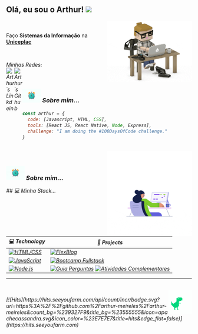 <!-- HEADER -->
<h2> Olá, eu sou o Arthur! <img src="https://media.giphy.com/media/iH6b5GO3v2jMdHabiI/giphy.gif" width="50"></h2>

<!-- GIF RIGHT -->
<img align='right' src="./giphy.gif" width="230">

<!-- EDUCATION -->
<br>
<p>Faço <strong>Sistemas da Informação</strong> na <a href="https://uniceplac.com.br/"><strong>Uniceplac</strong></a><p>
<br>
    
<!-- SOCIAL MEDIAS -->
<p><em>Minhas Redes:</a>
<br>
<a href="https://www.linkedin.com/in/o-arthur-meireles/">
  <img align="left" alt="Arthur´s Linkdein" width="22px" src="https://cdn.jsdelivr.net/npm/simple-icons@v3/icons/linkedin.svg" />
</a>
<a href="https://github.com/arthur-meireles">
  <img align="left" alt="Arthur´s  Github" width="22px" src="https://cdn.jsdelivr.net/npm/simple-icons@v3/icons/github.svg" />
</a>
<br>
<br>

<!-- ABOUT ME -->
<p align="center"><h3><img src="./icon.gif" width="50"> Sobre mim... </h3><p>

```javascript
const arthur = {
  code: [Javascript, HTML, CSS],
  tools: [React JS, React Native, Node, Express],
  challenge: "I am doing the #100DaysOfCode challenge."
}
```
<br>
<img align='right' src="./coding.gif" width="230">
<br>
<!-- MY TECH STACK -->
<p align="center"><h3><img src="./icon.gif" width="50"> Sobre mim... </h3><p>
## 💻 Minha Stack...

| 💻 **Technology** | 🚀 **Projects** |
|-|-|
| [![HTML/CSS](https://img.shields.io/static/v1?label=&message=HTML&color=ff751a&logo=HTML5&logoColor=FFFFFF)](https://developer.mozilla.org/en-US/docs/Web/Guide/HTML/HTML5) | [![FlexBlog](https://img.shields.io/static/v1?label=FlexBlog&message=%20&color=000605&logo=github&logoColor=white&labelColor=000605)](https://github.com/arthur-meireles/FlexBlog) |
| [![JavaScript](https://img.shields.io/static/v1?label=&message=JavaScript&color=F1E05A&logo=javascript&logoColor=FFFFFF)](https://developer.mozilla.org/en-US/docs/Web/JavaScript) | [![Bootcamp Fullstack](https://img.shields.io/static/v1?label=BootcampFullstack&message=%20&color=000605&logo=github&logoColor=white&labelColor=000605)](https://github.com/arthur-meireles/bootcamp_fullstack) |
| [![Node.js](https://img.shields.io/static/v1?label=&message=Node.js&color=47d147&logo=node.js&logoColor=FFFFFF)](https://nodejs.org/en/) | [![Guia Perguntas](https://img.shields.io/static/v1?GuiaPerguntas&message=%20&color=000605&logo=github&logoColor=white&labelColor=000605)](https://github.com/arthur-meireles/GuiaPerguntas) [![Atividades Complementares](https://img.shields.io/static/v1?AtividadesComplementares&message=%20&color=000605&logo=github&logoColor=white&labelColor=000605)](https://github.com/arthur-meireles/estagiosupervisionado) |


<!-- FOOTER -->
---
<br>
<img align='right' src="./dino.gif" width="64">
<br>
[![Hits](https://hits.seeyoufarm.com/api/count/incr/badge.svg?url=https%3A%2F%2Fgithub.com%2Farthur-meireles%2Farthur-meireles&count_bg=%239327F9&title_bg=%23555555&icon=apachecassandra.svg&icon_color=%23E7E7E7&title=hits&edge_flat=false)](https://hits.seeyoufarm.com)
